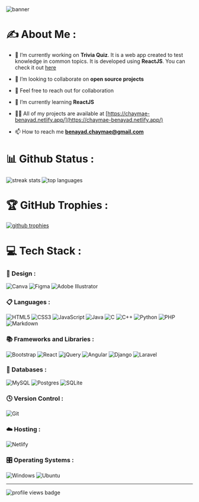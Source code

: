 <img src="https://user-images.githubusercontent.com/78702422/200929088-73b0d708-089a-4807-92cf-6919be807624.gif" alt="banner"/>


# ✍️ About Me :
- 🔭 I’m currently working on **Trivia Quiz**. It is a web app created to test knowledge in common topics. It is developed using **ReactJS**. You can check it out <a href="https://github.com/ChaymaeBenayad/Trivia-Quiz">here</a>

- 👯 I’m looking to collaborate on **open source projects**

- 🤝 Feel free to reach out for collaboration

- 🌱 I’m currently learning **ReactJS**

- 👨‍💻 All of my projects are available at [https://chaymae-benayad.netlify.app/](https://chaymae-benayad.netlify.app/)

- 📫 How to reach me **benayad.chaymae@gmail.com**

# 📊 Github Status :
<img align="center" src="https://github-readme-streak-stats.herokuapp.com/?user=ChaymaeBenayad&ring=C244C0&fire=C244C0&currStreakLabel=C244C0" alt="streak stats" />
<img align="center" src="https://github-readme-stats.vercel.app/api/top-langs/?username=ChaymaeBenayad&layout=compact&exclude_repo=Fast-Delivery-App,E-Commerce-WebSite,AppEdoc,Events-Countdown-Timer,Adopet-Landing-Page,Content-Creation-Branding,ENSAHLibraryManagement&title_color=C244C0" alt="top languages" />

# 🏆 GitHub Trophies :
<a href="https://github.com/ryo-ma/github-profile-trophy"><img src="https://github-profile-trophy.vercel.app/?username=ChaymaeBenayad&title=MultiLanguage,Commits,Repositories,Followers&margin-w=15" alt="github trophies" /></a>

# 💻 Tech Stack :
### 🎨 Design :
![Canva](https://img.shields.io/badge/Canva-%2300C4CC.svg?style=for-the-badge&logo=Canva&logoColor=white) ![Figma](https://img.shields.io/badge/figma-%23F24E1E.svg?style=for-the-badge&logo=figma&logoColor=white) ![Adobe Illustrator](https://img.shields.io/badge/adobe%20illustrator-%23FF9A00.svg?style=for-the-badge&logo=adobe%20illustrator&logoColor=white)

### 📋 Languages :
![HTML5](https://img.shields.io/badge/html5-%23E34F26.svg?style=for-the-badge&logo=html5&logoColor=white) ![CSS3](https://img.shields.io/badge/css3-%231572B6.svg?style=for-the-badge&logo=css3&logoColor=white) ![JavaScript](https://img.shields.io/badge/javascript-%23323330.svg?style=for-the-badge&logo=javascript&logoColor=%23F7DF1E) ![Java](https://img.shields.io/badge/java-%23ED8B00.svg?style=for-the-badge&logo=java&logoColor=white) ![C](https://img.shields.io/badge/c-%2300599C.svg?style=for-the-badge&logo=c&logoColor=white) ![C++](https://img.shields.io/badge/c++-%2300599C.svg?style=for-the-badge&logo=c%2B%2B&logoColor=white) ![Python](https://img.shields.io/badge/python-3670A0?style=for-the-badge&logo=python&logoColor=ffdd54) ![PHP](https://img.shields.io/badge/php-%23777BB4.svg?style=for-the-badge&logo=php&logoColor=white) ![Markdown](https://img.shields.io/badge/markdown-%23000000.svg?style=for-the-badge&logo=markdown&logoColor=white)

### 📚 Frameworks and Libraries :
![Bootstrap](https://img.shields.io/badge/bootstrap-%23563D7C.svg?style=for-the-badge&logo=bootstrap&logoColor=white) ![React](https://img.shields.io/badge/react-%2320232a.svg?style=for-the-badge&logo=react&logoColor=%2361DAFB) ![jQuery](https://img.shields.io/badge/jquery-%230769AD.svg?style=for-the-badge&logo=jquery&logoColor=white) ![Angular](https://img.shields.io/badge/angular-%23DD0031.svg?style=for-the-badge&logo=angular&logoColor=white) ![Django](https://img.shields.io/badge/django-%23092E20.svg?style=for-the-badge&logo=django&logoColor=white) ![Laravel](https://img.shields.io/badge/laravel-%23FF2D20.svg?style=for-the-badge&logo=laravel&logoColor=white)

### 💾 Databases :
![MySQL](https://img.shields.io/badge/mysql-%2300f.svg?style=for-the-badge&logo=mysql&logoColor=white) ![Postgres](https://img.shields.io/badge/postgres-%23316192.svg?style=for-the-badge&logo=postgresql&logoColor=white) ![SQLite](https://img.shields.io/badge/sqlite-%2307405e.svg?style=for-the-badge&logo=sqlite&logoColor=white)

### 🕓 Version Control :
![Git](https://img.shields.io/badge/git-%23F05033.svg?style=for-the-badge&logo=git&logoColor=white)

### ☁️ Hosting :
![Netlify](https://img.shields.io/badge/netlify-%23000000.svg?style=for-the-badge&logo=netlify&logoColor=#00C7B7)

### 🎛️ Operating Systems :
![Windows](https://img.shields.io/badge/Windows-0078D6?style=for-the-badge&logo=windows&logoColor=white) ![Ubuntu](https://img.shields.io/badge/Ubuntu-E95420?style=for-the-badge&logo=ubuntu&logoColor=white)
<hr />
<img src="https://komarev.com/ghpvc/?username=ChaymaeBenayad&label=Profile%20views&color=0e75b6&style=flat" alt="profile views badge" />
